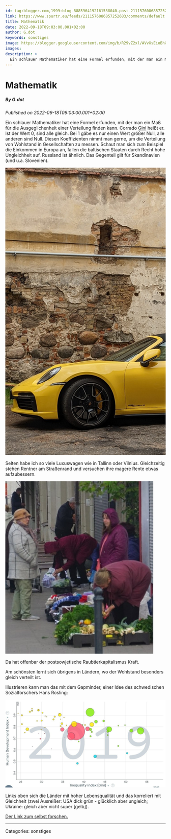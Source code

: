 ```yaml
---
id: tag:blogger.com,1999:blog-8885964192161538040.post-2111576086857252683
link: https://www.spurtr.eu/feeds/2111576086857252683/comments/default
title: Mathematik
date: 2022-09-18T09:03:00.001+02:00
author: G.dot
keywords: sonstiges
image: https://blogger.googleusercontent.com/img/b/R29vZ2xl/AVvXsEioBhXkZqk15hRWSw7sF0s081Tbm6u8v2YKZfBGOR5hJuvEIugIoPpF-dHHClp2oi6yW6bJ68gavs8jm2nRHxVu7RHd_f1B-3kLK6XjkJDQ9vt4kpRefp85KWL7l90sxwc8-9xhO8eN_NE/s72-c/1663484632259725-0.png
images: 
description: >
  Ein schlauer Mathematiker hat eine Formel erfunden, mit der man ein Maß für die Ausgeglichenheit einer Verteilung finden kann. Corrado Gini heißt er. Ist der Wert 0, sind alle gleich. Bei 1 gäbe es nur einen Wert größer Null, alle anderen sind Null. Diesen Koeffizienten nimmt man gerne, um die
---
```

# Mathematik
##### By G.dot
_Published on 2022-09-18T09:03:00.001+02:00_

Ein schlauer Mathematiker hat eine Formel erfunden, mit der man ein Maß für die Ausgeglichenheit einer Verteilung finden kann. Corrado [Gini](https://de.wikipedia.org/wiki/Gini-Koeffizient) heißt er. Ist der Wert 0, sind alle gleich. Bei 1 gäbe es nur einen Wert größer Null, alle anderen sind Null. Diesen Koeffizienten nimmt man gerne, um die Verteilung von Wohlstand in Gesellschaften zu messen. Schaut man sich zum Beispiel die Einkommen in Europa an, fallen die baltischen Staaten durch Recht hohe Ungleichheit auf. Russland ist ähnlich. Das Gegenteil gilt für Skandinavien (und u.a. Slovenien).

[![](../assets/1663484632259725-0.png)](../assets/1663484632259725-0.png)

Selten habe ich so viele Luxuswagen wie in Tallinn oder Vilnius. Gleichzeitig stehen Rentner am Straßenrand und versuchen ihre magere Rente etwas aufzubessern.

[![](../assets/1663484629591982-1.png)](../assets/1663484629591982-1.png)

Da hat offenbar der postsowjetische Raubtierkapitalismus Kraft. 

Am schönsten lernt sich übrigens in Ländern, wo der Wohlstand besonders gleich verteilt ist.

Illustrieren kann man das mit dem Gapminder, einer Idee des schwedischen Sozialforschers Hans Rosling:

[![](../assets/1663484626515207-2.png)](../assets/1663484626515207-2.png)

Links oben sich die Länder mit hoher Lebensqualität und das korreliert mit Gleichheit (zwei Ausreißer: USA dick grün - glücklich aber ungleich; Ukraine: gleich aber nicht super \[gelb\]).

[Der Link zum selbst forschen.](https://www.gapminder.org/tools/#$model$markers$bubble$encoding$size$data$space@=country&=time;;&scale$domain:null&type:null&zoomed:null;;&y$data$concept=hdi_human_development_index&space@=country&=time;;&scale$domain:null&zoomed@:0.42&:0.94;&type:null;;&x$data$concept=inequality_index_gini&space@=country&=time;;&scale$domain:null&zoomed@:26.23&:56.59;&type:null;;&frame$value=2019;;;;;&chart-type=bubbles&url=v1)

---
Categories: sonstiges